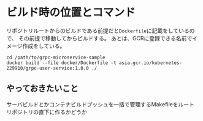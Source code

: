 <!-- vim: set fileencoding=utf-8 : -->

# ビルド時の位置とコマンド
リポジトリルートからのビルドである前提だと`Dockerfile`に記載をしているので、
その前提で移動してからビルドする。
あとは、GCRに登録できる名前でイメージ作成をしている。

```
cd /path/to/grpc-microservice-sample
docker build --file docker/Dockerfile -t asia.gcr.io/kubernetes-229910/grpc-user-service:1.0.0 ./
```

## やっておきたいこと
サーバビルドとかコンテナビルドプッシュを一括で管理するMakefileをルートリポジトリの直下に作るかどうか

